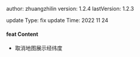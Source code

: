 author: zhuangzhilin
version: 1.2.4
lastVersion: 1.2.3

update Type: fix
update Time: 2022 11 24

#### feat Content

- 取消地图展示经纬度
